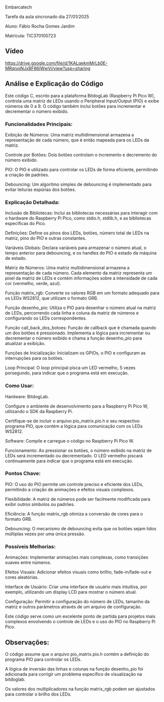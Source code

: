 Embarcatech

Tarefa da aula sincronado dia 27/01/2025

Aluno: Fábio Rocha Gomes Jardim  

Matrícula: TIC370100723  

## Vídeo    

https://drive.google.com/file/d/1KALqekmMrLb0E-MRqnojNJxBF86jWwVj/view?usp=sharing

## Análise e Explicação do Código   

Este código C, escrito para a plataforma BitdogLab (Raspberry Pi Pico W), controla uma matriz de LEDs usando o Peripheral Input/Output (PIO) e exibe números de 0 a 9. O código também inclui botões para incrementar e decrementar o número exibido. 

### Funcionalidades Principais: 

Exibição de Números: Uma matriz multidimensional armazena a representação de cada número, que é então mapeada para os LEDs da matriz.   

Controle por Botões: Dois botões controlam o incremento e decremento do número exibido.     

PIO: O PIO é utilizado para controlar os LEDs de forma eficiente, permitindo a criação de padrões.    

Debouncing: Um algorítmo simples de debouncing é implementado para evitar leituras espúrias dos botões.

### Explicação Detalhada:   

Inclusão de Bibliotecas: Inclui as bibliotecas necessárias para interagir com o hardware do Raspberry Pi Pico, como stdio.h, stdlib.h, e as bibliotecas específicas do Pico.    

Definições: Define os pinos dos LEDs, botões, número total de LEDs na matriz, pino do PIO e outras constantes.    

Variáveis Globais: Declara variáveis para armazenar o número atual, o tempo anterior para debouncing, e os handles do PIO e estado da máquina de estado.    

Matriz de Números: Uma matriz multidimensional armazena a representação de cada número. Cada elemento da matriz representa um pixel da matriz de LEDs e contém informações sobre a intensidade de cada cor (vermelho, verde, azul).   

Função matrix_rgb: Converte os valores RGB em um formato adequado para os LEDs WS2812, que utilizam o formato GRB.  

Função desenho_pio: Utiliza o PIO para desenhar o número atual na matriz de LEDs, percorrendo cada linha e coluna da matriz de números e configurando os LEDs correspondentes.  

Função call_back_dos_botoes: Função de callback que é chamada quando um dos botões é pressionado. Implementa a lógica para incrementar ou decrementar o número exibido e chama a função desenho_pio para atualizar a exibição.  

Funções de Inicialização: Inicializam os GPIOs, o PIO e configuram as interrupções para os botões.  

Loop Principal: O loop principal pisca um LED vermelho, 5  vezes porsegundo, para indicar que o programa está em execução.  

### Como Usar:  

Hardware: BitdogLab.    

Configure o ambiente de desenvolvimento para a Raspberry Pi Pico W, utilizando o SDK da Raspberry Pi.     

Certifique-se de incluir o arquivo pio_matrix.pio.h e seu respectivo programa PIO, que contém a lógica para comunicação com os LEDs WS2812.     

Software: Compile e carregue o código no Raspberry Pi Pico W.   

Funcionamento: Ao pressionar os botões, o número exibido na matriz de LEDs será incrementado ou decrementado. O LED vermelho piscará continuamente para indicar que o programa está em execução.  

### Pontos Chave:   

PIO: O uso do PIO permite um controle preciso e eficiente dos LEDs, permitindo a criação de animações e efeitos visuais complexos.  

Flexibilidade: A matriz de números pode ser facilmente modificada para exibir outros símbolos ou padrões.   

Eficiência: A função matrix_rgb otimiza a conversão de cores para o formato GRB.    

Debouncing: O mecanismo de debouncing evita que os botões sejam lidos múltiplas vezes por uma única pressão.    

### Possíveis Melhorias:    

Animações: Implementar animações mais complexas, como transições suaves entre números.  

Efeitos Visuais: Adicionar efeitos visuais como brilho, fade-in/fade-out e cores aleatórias.    

Interface de Usuário: Criar uma interface de usuário mais intuitiva, por exemplo, utilizando um display LCD para mostrar o número atual.    

Configuração: Permitir a configuração do número de LEDs, tamanho da matriz e outros parâmetros através de um arquivo de configuração.   

Este código serve como um excelente ponto de partida para projetos mais complexos envolvendo o controle de LEDs e o uso do PIO no Raspberry Pi Pico.

## Observações:

O código assume que o arquivo pio_matrix.pio.h contém a definição do programa PIO para controlar os LEDs.   

A lógica de inversão das linhas e colunas na função desenho_pio foi adicionada para corrigir um problema específico de visualização na bitdoglab.   

Os valores dos multiplicadores na função matrix_rgb podem ser ajustados para controlar o brilho dos LEDs.   
